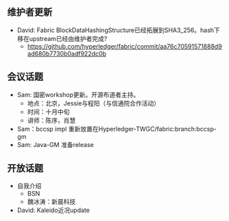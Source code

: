 ## 维护者更新
- David: Fabric BlockDataHashingStructure已经拓展到SHA3_256。hash下移在upstream已经由维护者完成?
    - https://github.com/hyperledger/fabric/commit/aa76c70591571888d9ad680b7730b0adf922dc0b
## 会议话题
- Sam: 国密workshop更新。开源布道者主持。
    - 地点：北京，Jessie与程阳（与信通院合作活动）
    - 时间：十月中旬
    - 讲师：陈序，肖慧
- Sam：bccsp impl 重新放置在Hyperledger-TWGC/fabric:branch:bccsp-gm
- Sam: Java-GM 准备release
## 开放话题
- 自我介绍
   - BSN
   - 魏冰涛：新晨科技
- David: Kaleido近况update
